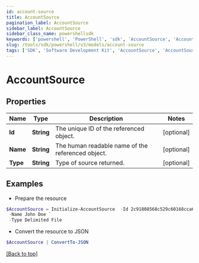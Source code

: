 ```yaml
---
id: account-source
title: AccountSource
pagination_label: AccountSource
sidebar_label: AccountSource
sidebar_class_name: powershellsdk
keywords: ['powershell', 'PowerShell', 'sdk', 'AccountSource', 'AccountSource']
slug: /tools/sdk/powershell/v3/models/account-source
tags: ['SDK', 'Software Development Kit', 'AccountSource', 'AccountSource']
---
```


# AccountSource

## Properties

| Name | Type | Description | Notes |
| --- | --- | --- | --- |
| **Id** | **String** | The unique ID of the referenced object. | [optional] |
| **Name** | **String** | The human readable name of the referenced object. | [optional] |
| **Type** | **String** | Type of source returned. | [optional] |

## Examples

- Prepare the resource

```powershell
$AccountSource = Initialize-AccountSource  -Id 2c91808568c529c60168cca6f90c1313 `
 -Name John Doe `
 -Type Delimited File
```

- Convert the resource to JSON

```powershell
$AccountSource | ConvertTo-JSON
```

[[Back to top]](#)
